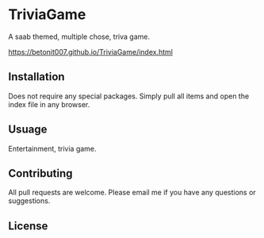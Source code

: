 # TriviaGame
A saab themed, multiple chose, triva game.

https://betonit007.github.io/TriviaGame/index.html

## Installation
Does not require any special packages. Simply pull all items and open the index file in any browser.

## Usuage
Entertainment, trivia game.

## Contributing
All pull requests are welcome. Please email me if you have any questions or suggestions.

## License
